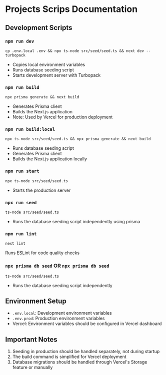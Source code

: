 # Projects Scrips Documentation

## Development Scripts

### `npm run dev`

```
cp .env.local .env && npx ts-node src/seed/seed.ts && next dev --turbopack
```

- Copies local environment variables
- Runs database seeding script
- Starts development server with Turbopack

### `npm run build`

```
npx prisma generate && next build
```

- Generates Prisma client
- Builds the Next.js application
- Note: Used by Vercel for production deployment

### `npm run build:local`

```
npx ts-node src/seed/seed.ts && npx prisma generate && next build
```

- Runs database seeding script
- Generates Prisma client
- Builds the Next.js application locally

### **`npm run start`**

```
npx ts-node src/seed/seed.ts
```

* Starts the production server

### `npx run seed`

```
ts-node src/seed/seed.ts
```

- Runs the database seeding script independently using prisma

### `npm run lint`

```
next lint
```

Runs ESLint for code quality checks

### `npx prisma db seed` OR `npx prisma db seed`

```
ts-node src/seed/seed.ts
```

- Runs the database seeding script independently

## Environment Setup

- `.env.local`: Development environment variables
- `.env.prod`: Production environment variables
- Vercel: Environment variables should be configured in Vercel dashboard

## Important Notes

1. Seeding in production should be handled separately, not during startup
2. The build command is simplified for Vercel deployment
3. Database migrations should be handled through Vercel's Storage feature or manually
